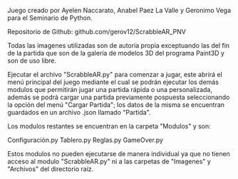 Juego creado por Ayelen Naccarato, Anabel Paez La Valle y Geronimo Vega para el Seminario de Python.

Repositorio de Github: github.com/gerov12/ScrabbleAR_PNV

Todas las imagenes utilizadas son de autoria propia exceptuando las del fin de la partida que son de la galería de modelos 3D del
programa Paint3D y son de uso libre.

Ejecutar el archivo "ScrabbleAR.py" para comenzar a jugar, este abrirá el menú principal del juego mediante el cual se podrán
ejecutar los demás modulos que permitirán jugar una partida rápida o una personalizada, además se podrá cargar una partida 
previamente pospuesta seleccionando la opción del menú "Cargar Partida"; los datos de la misma se encuentran guardados en
un archivo .json llamado "Partida".

Los modulos restantes se encuentran en la carpeta "Modulos" y son:

Configuración.py
Tablero.py
Reglas.py
GameOver.py

Estos modulos no pueden ejecutarse de manera individual ya que no tienen acceso al modulo "ScrabbleAR.py" ni a las carpetas de
"Imagenes" y "Archivos" del directorio raíz.
